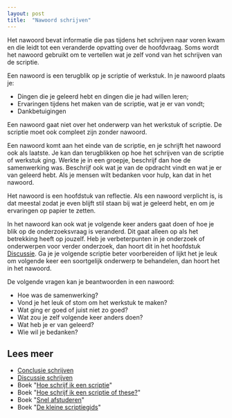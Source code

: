 ```yaml
---
layout: post
title:  "Nawoord schrijven"
---
```

Het nawoord bevat informatie die pas tijdens het schrijven naar voren kwam en die leidt tot een veranderde opvatting over de hoofdvraag. Soms wordt het nawoord gebruikt om te vertellen wat je zelf vond van het schrijven van de scriptie.

<p>Een nawoord is een terugblik op je scriptie of werkstuk. In je nawoord plaats je:
</p>
<ul>
<li>Dingen die je geleerd hebt en dingen die je had willen leren;</li>
<li>Ervaringen tijdens het maken van de scriptie, wat je er van vondt;</li>
<li>Dankbetuigingen</li>
</ul>
<p>
Een nawoord gaat niet over het onderwerp van het werkstuk of scriptie. De scriptie moet ook compleet zijn zonder nawoord. 
</p><p>
Een nawoord komt aan het einde van de scriptie, en je schrijft het nawoord ook als laatste. Je kan dan terugblikken op hoe het schrijven van de scriptie of werkstuk ging. Werkte je in een groepje, beschrijf dan hoe de samenwerking was. Beschrijf ook wat je van de opdracht vindt en wat je er van geleerd hebt. Als je mensen wilt bedanken voor hulp, kan dat in het nawoord.
</p><p>
Het nawoord is een hoofdstuk van reflectie. Als een nawoord verplicht is, is dat meestal zodat je even blijft stil staan bij wat je geleerd hebt, en om je ervaringen op papier te zetten.
</p><p>
In het nawoord kan ook wat je volgende keer anders gaat doen of hoe je blik op de onderzoeksvraag is veranderd. Dit gaat alleen op als het betrekking heeft op jouzelf. Heb je verbeterpunten in je onderzoek of onderwerpen voor verder onderzoek, dan hoort dit in het hoofdstuk <a href="/2010/06/17/discussie-schrijven/">Discussie</a>. Ga je je volgende scriptie beter voorbereiden of lijkt het je leuk om volgende keer een soortgelijk onderwerp te behandelen, dan hoort het in het nawoord.
</p><p>
De volgende vragen kan je beantwoorden in een nawoord:
</p>
<ul>
<li>Hoe was de samenwerking?</li>
<li>Vond je het leuk of stom om het werkstuk te maken?</li>
<li>Wat ging er goed of juist niet zo goed?</li>
<li>Wat zou je zelf volgende keer anders doen?</li>
<li>Wat heb je er van geleerd?</li>
<li>Wie wil je bedanken?</li>
</ul>
<h2>Lees meer</h2>
<ul>
<li><a href="/2009/03/18/conclusie-schrijven/">Conclusie schrijven</a></li>
<li><a href="/2010/06/17/discussie-schrijven/">Discussie schrijven</a></li>
<li>Boek "<a title="Umberto Eco, &euro; 15,00" href="https://www.bol.com/nl/p/hoe-schrijf-ik-een-scriptie/1001004007505538/">Hoe schrijf ik een scriptie</a>"</li>
<li>Boek "<a title="Hans van den Heuvel, &euro; 15,95" href="https://www.bol.com/nl/p/hoe-schrijf-ik-een-scriptie-of-these/1001004007432174/">Hoe schrijf ik een scriptie of these?</a>"</li>
<li>Boek "<a title="Feijen &amp; Trietsch, &euro; 16,00" href="https://www.bol.com/nl/p/snel-afstuderen/1001004002729731/">Snel afstuderen</a>"</li>
<li>Boek "<a title="Coolsma &amp; Schuiling, &euro; 10,00" href="https://www.bol.com/nl/p/de-kleine-scriptiegids-druk-1/666761248/">De kleine scriptiegids</a>"</li>
</ul>
